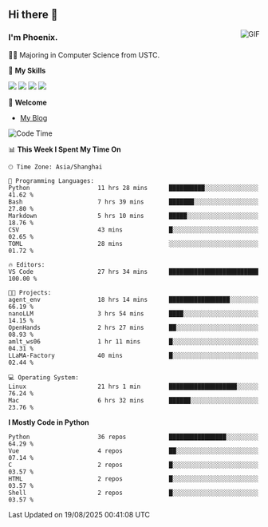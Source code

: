 ## Hi there 👋
<img align="right" alt="GIF" src="https://raw.githubusercontent.com/JoeyBling/JoeyBling/master/pic/pusheencode.gif" />

### I'm Phoenix.

👨‍🎓 Majoring in Computer Science from USTC.

🌟 **My Skills**

![](https://img.shields.io/badge/-Python-3e74a2?style=flat-square&logo=Python&logoColor=fff)
![](https://img.shields.io/badge/-C++-9f62a5?style=flat&logo=cplusplus&logoColor=white)
![](https://img.shields.io/badge/-Linux-185886?style=flat-square&logo=Linux&logoColor=fff)
![](https://img.shields.io/badge/-Rust-ff4136?style=flat-square&logo=Rust&logoColor=fff)

💬 **Welcome**

- [My Blog](https://ysy-phoenix.github.io/)

<!--START_SECTION:waka-->
![Code Time](http://img.shields.io/badge/Code%20Time-1%2C779%20hrs%2048%20mins-blue)

📊 **This Week I Spent My Time On** 

```text
🕑︎ Time Zone: Asia/Shanghai

💬 Programming Languages: 
Python                   11 hrs 28 mins      ██████████░░░░░░░░░░░░░░░   41.62 % 
Bash                     7 hrs 39 mins       ███████░░░░░░░░░░░░░░░░░░   27.80 % 
Markdown                 5 hrs 10 mins       █████░░░░░░░░░░░░░░░░░░░░   18.76 % 
CSV                      43 mins             █░░░░░░░░░░░░░░░░░░░░░░░░   02.65 % 
TOML                     28 mins             ░░░░░░░░░░░░░░░░░░░░░░░░░   01.72 % 

🔥 Editors: 
VS Code                  27 hrs 34 mins      █████████████████████████   100.00 % 

🐱‍💻 Projects: 
agent_env                18 hrs 14 mins      █████████████████░░░░░░░░   66.19 % 
nanoLLM                  3 hrs 54 mins       ████░░░░░░░░░░░░░░░░░░░░░   14.15 % 
OpenHands                2 hrs 27 mins       ██░░░░░░░░░░░░░░░░░░░░░░░   08.93 % 
amlt_ws06                1 hr 11 mins        █░░░░░░░░░░░░░░░░░░░░░░░░   04.31 % 
LLaMA-Factory            40 mins             █░░░░░░░░░░░░░░░░░░░░░░░░   02.44 % 

💻 Operating System: 
Linux                    21 hrs 1 min        ███████████████████░░░░░░   76.24 % 
Mac                      6 hrs 32 mins       ██████░░░░░░░░░░░░░░░░░░░   23.76 % 
```

**I Mostly Code in Python** 

```text
Python                   36 repos            ████████████████░░░░░░░░░   64.29 % 
Vue                      4 repos             ██░░░░░░░░░░░░░░░░░░░░░░░   07.14 % 
C                        2 repos             █░░░░░░░░░░░░░░░░░░░░░░░░   03.57 % 
HTML                     2 repos             █░░░░░░░░░░░░░░░░░░░░░░░░   03.57 % 
Shell                    2 repos             █░░░░░░░░░░░░░░░░░░░░░░░░   03.57 % 
```




 Last Updated on 19/08/2025 00:41:08 UTC
<!--END_SECTION:waka-->

<!--
**ysy-phoenix/ysy-phoenix** is a ✨ _special_ ✨ repository because its `README.md` (this file) appears on your GitHub profile.

Here are some ideas to get you started:

- 🔭 I’m currently working on ...
- 🌱 I’m currently learning ...
- 👯 I’m looking to collaborate on ...
- 🤔 I’m looking for help with ...
- 💬 Ask me about ...
- 📫 How to reach me: ...
- 😄 Pronouns: ...
- ⚡ Fun fact: ...
-->
